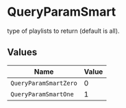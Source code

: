 # QueryParamSmart

type of playlists to return (default is all).


## Values

| Name                  | Value                 |
| --------------------- | --------------------- |
| `QueryParamSmartZero` | 0                     |
| `QueryParamSmartOne`  | 1                     |